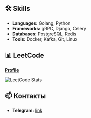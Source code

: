 ## 🛠 Skills
- **Languages:** Golang, Python
- **Frameworks:** gRPC, Django, Celery
- **Databases:** PostgreSQL, Redis
- **Tools:** Docker, Kafka, Git, Linux

## 📊 LeetCode
[**Profile**](https://leetcode.com/u/anyEpsilon/)


![LeetCode Stats](https://leetcard.jacoblin.cool/anyEpsilon?theme=nord&font=JetBrains%20Mono&ext=heatmap)

## 📫 Контакты
- **Telegram:** [link](https://t.me/llrlque_ye)
